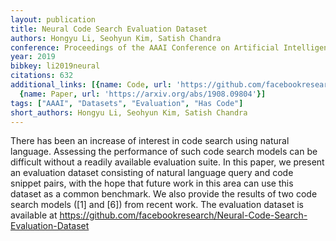 ```yaml
---
layout: publication
title: Neural Code Search Evaluation Dataset
authors: Hongyu Li, Seohyun Kim, Satish Chandra
conference: Proceedings of the AAAI Conference on Artificial Intelligence
year: 2019
bibkey: li2019neural
citations: 632
additional_links: [{name: Code, url: 'https://github.com/facebookresearch/Neural-Code-Search-Evaluation-Dataset'},
  {name: Paper, url: 'https://arxiv.org/abs/1908.09804'}]
tags: ["AAAI", "Datasets", "Evaluation", "Has Code"]
short_authors: Hongyu Li, Seohyun Kim, Satish Chandra
---
```

There has been an increase of interest in code search using natural language.
Assessing the performance of such code search models can be difficult without a
readily available evaluation suite. In this paper, we present an evaluation
dataset consisting of natural language query and code snippet pairs, with the
hope that future work in this area can use this dataset as a common benchmark.
We also provide the results of two code search models ([1] and [6]) from recent
work.
  The evaluation dataset is available at
https://github.com/facebookresearch/Neural-Code-Search-Evaluation-Dataset